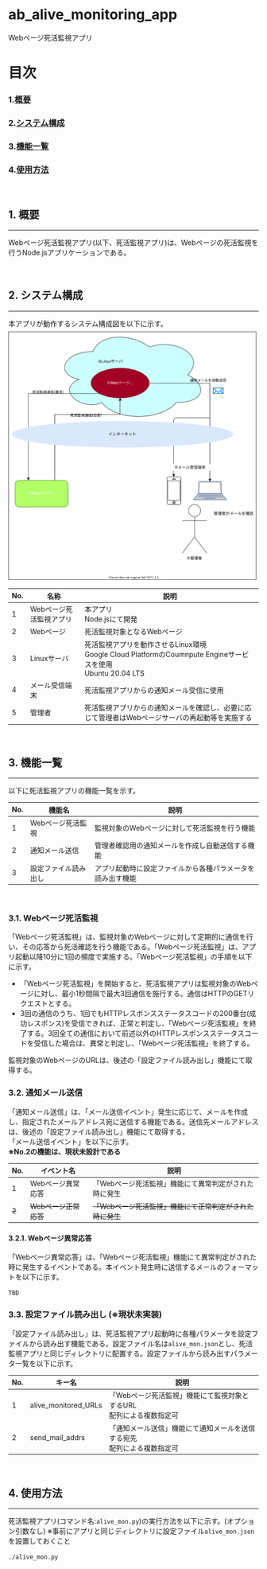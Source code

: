 # ab_alive_monitoring_app
Webページ死活監視アプリ

# 目次
### 1.[概要](#anchor1)
### 2.[システム構成](#anchor2)
### 3.[機能一覧](#anchor3)
### 4.[使用方法](#anchor4)


<a id="anchor1"></a><br>    

## 1. 概要
---
 Webページ死活監視アプリ(以下、死活監視アプリ)は、Webページの死活監視を行うNode.jsアプリケーションである。


<a id="anchor2"></a><br>    

## 2. システム構成
---
 本アプリが動作するシステム構成図を以下に示す。
![](./README_img/systemConfiguration.dio.svg)

| No. | 名称                    | 説明                                                                                                              |
| --- | ----------------------- | ----------------------------------------------------------------------------------------------------------------- |
| 1   | Webページ死活監視アプリ | 本アプリ<br> Node.jsにて開発                                                                                      |
| 2   | Webページ               | 死活監視対象となるWebページ                                                                                       |
| 3   | Linuxサーバ             | 死活監視アプリを動作させるLinux環境<br> Google Cloud PlatformのCoumnpute Engineサービスを使用<br>Ubuntu 20.04 LTS |
| 4   | メール受信端末          | 死活監視アプリからの通知メール受信に使用                                                                          |
| 5   | 管理者                  | 死活監視アプリからの通知メールを確認し、必要に応じて管理者はWebページサーバの再起動等を実施する                   |

<a id="anchor3"></a><br>    

## 3. 機能一覧
---
以下に死活監視アプリの機能一覧を示す。

| No. | 機能名               | 説明                                                       |
| --- | -------------------- | ---------------------------------------------------------- |
| 1   | Webページ死活監視    | 監視対象のWebページに対して死活監視を行う機能              |
| 2   | 通知メール送信       | 管理者確認用の通知メールを作成し自動送信する機能           |
| 3   | 設定ファイル読み出し | アプリ起動時に設定ファイルから各種パラメータを読み出す機能 |
<br>

### 3.1. Webページ死活監視  
「Webページ死活監視」は、監視対象のWebページに対して定期的に通信を行い、その応答から死活確認を行う機能である。「Webページ死活監視」は、アプリ起動以降10分に1回の頻度で実施する。「Webページ死活監視」の手順を以下に示す。 

 * 「Webページ死活監視」を開始すると、死活監視アプリは監視対象のWebページに対し、最小1秒間隔で最大3回通信を施行する。通信はHTTPのGETリクエストとする。
 * 3回の通信のうち、1回でもHTTPレスポンスステータスコードの200番台(成功レスポンス)を受信できれば、正常と判定し、「Webページ死活監視」を終了する。3回全ての通信において前述以外のHTTPレスポンスステータスコードを受信した場合は、異常と判定し、「Webページ死活監視」を終了する。
    
監視対象のWebページのURLは、後述の「設定ファイル読み出し」機能にて取得する。
<br>

### 3.2. 通知メール送信
「通知メール送信」は、「メール送信イベント」発生に応じて、メールを作成し、指定されたメールアドレス宛に送信する機能である。送信先メールアドレスは、後述の「設定ファイル読み出し」機能にて取得する。  
「メール送信イベント」を以下に示す。  
    **※No.2の機能は、現状未設計である**

| No.   | イベント名            | 説明                                                      |
| ----- | --------------------- | --------------------------------------------------------- |
| 1     | Webページ異常応答     | 「Webページ死活監視」機能にて異常判定がされた時に発生     |
| ~~2~~ | ~~Webページ正常応答~~ | ~~「Webページ死活監視」機能にて正常判定がされた時に発生~~ |

#### 3.2.1. Webページ異常応答
「Webページ異常応答」は、「Webページ死活監視」機能にて異常判定がされた時に発生するイベントである。本イベント発生時に送信するメールのフォーマットを以下に示す。 

    TBD
### 3.3. 設定ファイル読み出し (※現状未実装)
「設定ファイル読み出し」は、死活監視アプリ起動時に各種パラメータを設定ファイルから読み出す機能である。設定ファイル名は`alive_mon.json`とし、死活監視アプリと同じディレクトリに配置する。設定ファイルから読み出すパラメータ一覧を以下に示す。

| No. | キー名               | 説明                                                                       |
| --- | -------------------- | -------------------------------------------------------------------------- |
| 1   | alive_monitored_URLs | 「Webページ死活監視」機能にて監視対象とするURL<br>配列による複数指定可     |
| 2   | send_mail_addrs      | 「通知メール送信」機能にて通知メールを送信する宛先<br>配列による複数指定可 |


<a id="anchor4"></a><br>    

## 4. 使用方法
---
死活監視アプリ(コマンド名:`alive_mon.py`)の実行方法を以下に示す。(オプション引数なし)
※事前にアプリと同じディレクトリに設定ファイル`alive_mon.json`を設置しておくこと<br>
```shell
./alive_mon.py
```
  